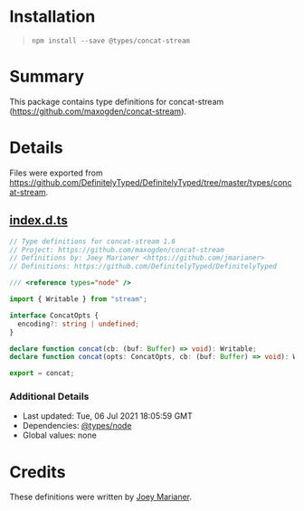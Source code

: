 # Installation
> `npm install --save @types/concat-stream`

# Summary
This package contains type definitions for concat-stream (https://github.com/maxogden/concat-stream).

# Details
Files were exported from https://github.com/DefinitelyTyped/DefinitelyTyped/tree/master/types/concat-stream.
## [index.d.ts](https://github.com/DefinitelyTyped/DefinitelyTyped/tree/master/types/concat-stream/index.d.ts)
````ts
// Type definitions for concat-stream 1.6
// Project: https://github.com/maxogden/concat-stream
// Definitions by: Joey Marianer <https://github.com/jmarianer>
// Definitions: https://github.com/DefinitelyTyped/DefinitelyTyped

/// <reference types="node" />

import { Writable } from "stream";

interface ConcatOpts {
  encoding?: string | undefined;
}

declare function concat(cb: (buf: Buffer) => void): Writable;
declare function concat(opts: ConcatOpts, cb: (buf: Buffer) => void): Writable;

export = concat;

````

### Additional Details
 * Last updated: Tue, 06 Jul 2021 18:05:59 GMT
 * Dependencies: [@types/node](https://npmjs.com/package/@types/node)
 * Global values: none

# Credits
These definitions were written by [Joey Marianer](https://github.com/jmarianer).
